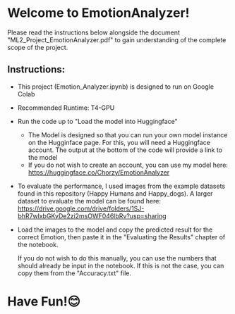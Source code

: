 # Welcome to EmotionAnalyzer!

Please read the instructions below alongside the document "ML2_Project_EmotionAnalyzer.pdf" to gain understanding of the complete scope of the project.

## Instructions:
- This project (Emotion_Analyzer.ipynb) is designed to run on Google Colab
  
- Recommended Runtime: T4-GPU
  
- Run the code up to "Load the model into Huggingface"
   - The Model is designed so that you can run your own model instance on the Hugginface page.
     For this, you will need a Huggingface account. The output at the bottom of the code will provide a link to the model
   - If you do not wish to create an account, you can use my model here: https://huggingface.co/Chorzy/EmotionAnalyzer

- To evaluate the performance, I used images from the example datasets found in this repository (Happy Humans and Happy_dogs).
  A larger dataset to evaluate the model can be found here: https://drive.google.com/drive/folders/1SJ-bhR7wlxbGKyDe2zi2msOWF046lbRv?usp=sharing

- Load the images to the model and copy the predicted result for the correct Emotion, then paste it in the "Evaluating the Results" chapter of the notebook.
  
  If you do not wish to do this manually, you can use the numbers that should already be input in the notebook. If this is not the case, you can copy them from the "Accuracy.txt" file.

# Have Fun!😊

